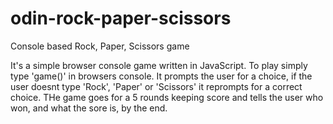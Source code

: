 # odin-rock-paper-scissors
Console based Rock, Paper, Scissors game

It's a simple browser console game written in JavaScript. To play simply type 'game()' in browsers console.
It prompts the user for a choice, if the user doesnt type 'Rock', 'Paper' or 'Scissors' it reprompts for a correct choice.
THe game goes for a 5 rounds keeping score and tells the user who won, and what the sore is, by the end.